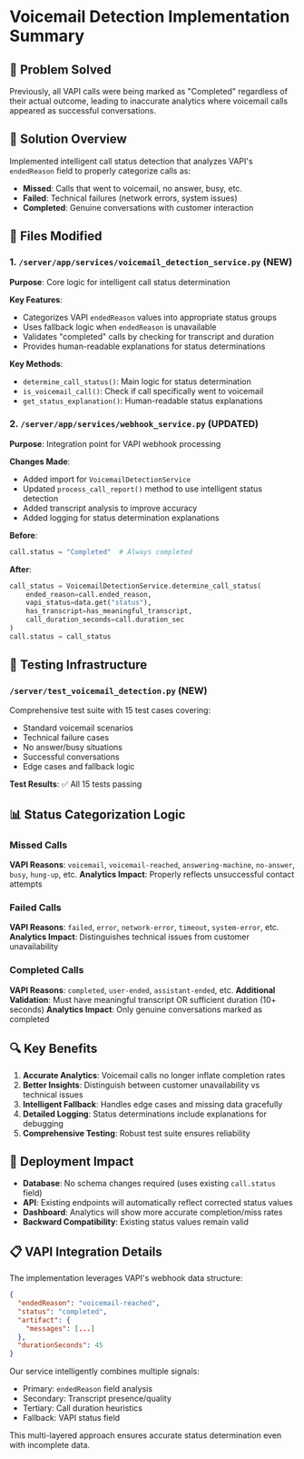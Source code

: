 # Voicemail Detection Implementation Summary

## 🎯 Problem Solved
Previously, all VAPI calls were being marked as "Completed" regardless of their actual outcome, leading to inaccurate analytics where voicemail calls appeared as successful conversations.

## 🔧 Solution Overview
Implemented intelligent call status detection that analyzes VAPI's `endedReason` field to properly categorize calls as:
- **Missed**: Calls that went to voicemail, no answer, busy, etc.
- **Failed**: Technical failures (network errors, system issues)
- **Completed**: Genuine conversations with customer interaction

## 📁 Files Modified

### 1. `/server/app/services/voicemail_detection_service.py` (NEW)
**Purpose**: Core logic for intelligent call status determination

**Key Features**:
- Categorizes VAPI `endedReason` values into appropriate status groups
- Uses fallback logic when `endedReason` is unavailable
- Validates "completed" calls by checking for transcript and duration
- Provides human-readable explanations for status determinations

**Key Methods**:
- `determine_call_status()`: Main logic for status determination
- `is_voicemail_call()`: Check if call specifically went to voicemail
- `get_status_explanation()`: Human-readable status explanations

### 2. `/server/app/services/webhook_service.py` (UPDATED)
**Purpose**: Integration point for VAPI webhook processing

**Changes Made**:
- Added import for `VoicemailDetectionService`
- Updated `process_call_report()` method to use intelligent status detection
- Added transcript analysis to improve accuracy
- Added logging for status determination explanations

**Before**:
```python
call.status = "Completed"  # Always completed
```

**After**:
```python
call_status = VoicemailDetectionService.determine_call_status(
    ended_reason=call.ended_reason,
    vapi_status=data.get("status"),
    has_transcript=has_meaningful_transcript,
    call_duration_seconds=call.duration_sec
)
call.status = call_status
```

## 🧪 Testing Infrastructure

### `/server/test_voicemail_detection.py` (NEW)
Comprehensive test suite with 15 test cases covering:
- Standard voicemail scenarios
- Technical failure cases  
- No answer/busy situations
- Successful conversations
- Edge cases and fallback logic

**Test Results**: ✅ All 15 tests passing

## 📊 Status Categorization Logic

### Missed Calls
**VAPI Reasons**: `voicemail`, `voicemail-reached`, `answering-machine`, `no-answer`, `busy`, `hung-up`, etc.
**Analytics Impact**: Properly reflects unsuccessful contact attempts

### Failed Calls  
**VAPI Reasons**: `failed`, `error`, `network-error`, `timeout`, `system-error`, etc.
**Analytics Impact**: Distinguishes technical issues from customer unavailability

### Completed Calls
**VAPI Reasons**: `completed`, `user-ended`, `assistant-ended`, etc.
**Additional Validation**: Must have meaningful transcript OR sufficient duration (10+ seconds)
**Analytics Impact**: Only genuine conversations marked as completed

## 🔍 Key Benefits

1. **Accurate Analytics**: Voicemail calls no longer inflate completion rates
2. **Better Insights**: Distinguish between customer unavailability vs technical issues  
3. **Intelligent Fallback**: Handles edge cases and missing data gracefully
4. **Detailed Logging**: Status determinations include explanations for debugging
5. **Comprehensive Testing**: Robust test suite ensures reliability

## 🚀 Deployment Impact

- **Database**: No schema changes required (uses existing `call.status` field)
- **API**: Existing endpoints will automatically reflect corrected status values
- **Dashboard**: Analytics will show more accurate completion/miss rates
- **Backward Compatibility**: Existing status values remain valid

## 📋 VAPI Integration Details

The implementation leverages VAPI's webhook data structure:
```json
{
  "endedReason": "voicemail-reached",
  "status": "completed", 
  "artifact": {
    "messages": [...]
  },
  "durationSeconds": 45
}
```

Our service intelligently combines multiple signals:
- Primary: `endedReason` field analysis
- Secondary: Transcript presence/quality
- Tertiary: Call duration heuristics
- Fallback: VAPI status field

This multi-layered approach ensures accurate status determination even with incomplete data.
